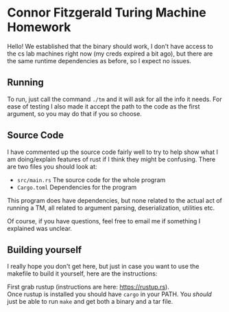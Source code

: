 # Connor Fitzgerald Turing Machine Homework

Hello! We established that the binary should work, I don't have access to the cs lab machines
right now (my creds expired a bit ago), but there are the same runtime dependencies as before,
so I expect no issues.

## Running

To run, just call the command `./tm` and it will ask for all the info it needs. For ease of testing
I also made it accept the path to the code as the first argument, so you may do that if you so
choose.

## Source Code

I have commented up the source code fairly well to try to help show what I am doing/explain features
of rust if I think they might be confusing. There are two files you should look at:
 - `src/main.rs` The source code for the whole program
 - `Cargo.toml` Dependencies for the program
 
This program does have dependencies, but none related to the actual act of running a TM, all related to
argument parsing, deserialization, utilities etc.

Of course, if you have questions, feel free to email me if something I explained was unclear.

## Building yourself

I really hope you don't get here, but just in case you want to use the makefile to build it yourself, here
are the instructions:

First grab rustup (instructions are here: https://rustup.rs).  
Once rustup is installed you should have `cargo` in your PATH. You _should_ just be able to run `make` and get
both a binary and a tar file.

